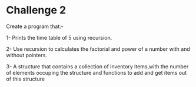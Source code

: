 # Challenge 2

Create a program that:-

1- Prints the time table of 5 using recursion.

2- Use recursion to calculates the factorial and power of a number with and without pointers.

3- A structure that contains a collection of inventory items,with the number of elements occuping the structure and functions to add and get items out of this structure